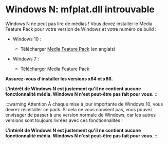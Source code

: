 # Windows N: mfplat.dll introuvable

Windows N ne peut pas lire de médias ! Vous devez installer le Media Feature Pack pour votre version de Windows et votre numéro de build :

* Windows 10 :
  * Télécharger [Media Feature Pack](https://www.microsoft.com/en-us/software-download/mediafeaturepack) (en anglais)

* Windows 7 :
  * [Télécharger Media Feature Pack](https://www.microsoft.com/download/details.aspx?id=16546)

**Assurez-vous d'installer les versions x64 et x86.**

**L'intérêt de Windows N est justement qu'il ne contient aucune fonctionnalité média. Windows N n'est peut-être pas fait pour vous.** :::

:::warning Attention À chaque mise à jour importante de Windows 10, vous devrez réinstaller ce pack. Si cela ne vous convient pas, vous pouvez envisager de passer à une version normale de Windows, car les autres versions sont toujours livrées avec ces fonctionnalités !

**L'intérêt de Windows N est justement qu'il ne contient aucune fonctionnalité média. Windows N n'est peut-être pas fait pour vous.** :::
